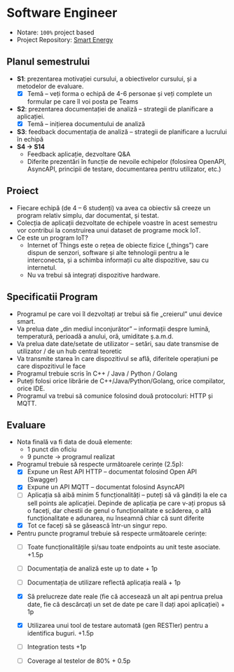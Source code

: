 # Software Engineer

 - Notare: ```100%``` project based
 - Project Repository: [Smart Energy](https://github.com/SoftwareEngineerUB/SmartEnergy)

## Planul semestrului
 
 - **S1**: prezentarea motivației cursului, a obiectivelor cursului, și a metodelor de evaluare. 
   - [x] Temă – veți forma o echipă de 4-6 personae și veți complete un formular pe care îl voi posta pe Teams
 - **S2**: prezentarea documentației de analiză – strategii de planificare a aplicației. 
   - [x] Temă – inițierea documentului de analiză
 - **S3**: feedback documentația de analiză – strategii de planificare a lucrului în echipă
 - **S4 -> S14**
   - Feedback aplicație, dezvoltare Q&A
   - Diferite prezentări în funcție de nevoile echipelor (folosirea OpenAPI, AsyncAPI, principii de testare, documentarea pentru utilizator, etc.)

## Proiect

 - Fiecare echipă (de 4 – 6 studenți) va avea ca obiectiv să creeze un program relativ simplu, dar documentat, și testat.
 - Colecția de aplicații dezvoltate de echipele voastre în acest semestru vor contribui la construirea unui dataset de programe mock IoT.
 - Ce este un program IoT?
   - Internet of Things este o rețea de obiecte fizice („things”) care dispun de senzori, software și alte tehnologii pentru a le interconecta, și a schimba informații cu alte dispozitive, sau cu internetul.
   - Nu va trebui să integrați dispozitive hardware.

## Specificatii Program
 - Programul pe care voi îl dezvoltați ar trebui să fie „creierul” unui device smart.
 - Va prelua date „din mediul inconjurător” – informații despre lumină, temperatură, perioadă a anului, oră, umiditate ș.a.m.d.
 - Va prelua date date/setate de utilizator – setări, sau date transmise de utilizator / de un hub central teoretic
 - Va transmite starea în care dispozitivul se află, diferitele operațiuni pe care dispozitivul le face
 - Programul trebuie scris în C++ / Java / Python / Golang
 - Puteți folosi orice librărie de C++/Java/Python/Golang, orice compilator, orice IDE.
 - Programul va trebui să comunice folosind două protocoluri: HTTP și MQTT.

## Evaluare
 - Nota finală va fi data de două elemente: 
   - 1 punct din oficiu
   - 9 puncte -> programul realizat
 - Programul trebuie să respecte următoarele cerințe (2.5p):
   - [x] Expune un Rest API HTTP – documentat folosind Open API (Swagger)
   - [x] Expune un API MQTT – documentat folosind AsyncAPI
   - [ ] Aplicația să aibă minim 5 funcționalități – puteți să vă gândiți la ele ca sell points ale aplicației. Depinde de aplicația pe care v-ați propus să o faceți, dar chestii de genul o funcționalitate e scăderea, o altă funcționalitate e adunarea, nu înseamnă chiar că sunt diferite
   - [x] Tot ce faceți să se găsească într-un singur repo.
 - Pentru puncte programul trebuie să respecte următoarele cerințe:
   - [ ] Toate funcționalitățile și/sau toate endpoints au unit teste asociate. +1.5p
   - [ ] Documentația de analiză este up to date + 1p
   - [ ] Documentația de utilizare reflectă aplicația reală + 1p
   - [x] Să prelucreze date reale (fie că accesează un alt api pentrua prelua date, fie că descărcați un set de date pe care îl dați apoi aplicației) + 1p
   - [x] Utilizarea unui tool de testare automată (gen RESTler) pentru a identifica buguri. +1.5p
   - [ ] Integration tests +1p
   - [ ] Coverage al testelor de 80% + 0.5p


